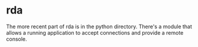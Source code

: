 rda
===
The more recent part of rda is in the python directory.
There's a module that allows a running application to accept connections
and provide a remote console.

